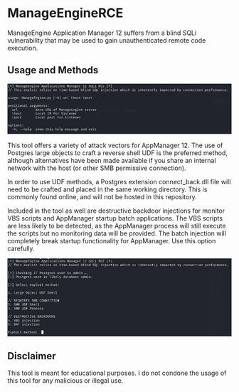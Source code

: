 # ManageEngineRCE
ManageEngine Application Manager 12 suffers from a blind SQLi vulnerability that may be used to gain unauthenticated remote code execution.

## Usage and Methods
![Python help menu](./helpmenu.png)

This tool offers a variety of attack vectors for AppManager 12. The use of Postgres large objects to craft a reverse shell UDF is the preferred method, although alternatives have been made available if you share an internal network with the host (or other SMB permissive connection).

In order to use UDF methods, a Postgres extension connect_back.dll file will need to be crafted and placed in the same working directory. This is commonly found online, and will not be hosted in this repository.

Included in the tool as well are destructive backdoor injections for monitor VBS scripts and AppManager startup batch applications. The VBS scripts are less likely to be detected, as the AppManager process will still execute the scripts but no monitoring data will be provided. The batch injection will completely break startup functionality for AppManager. Use this option carefully.

![Methods menu](./methods.png)

## Disclaimer
This tool is meant for educational purposes. I do not condone the usage of this tool for any malicious or illegal use.
